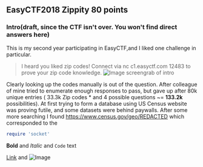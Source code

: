 ## EasyCTF2018 Zippity 80 points

### Intro(draft, since the CTF isn't over. You won't find direct answers here)

This is my second year participating in EasyCTF,and I liked one challenge in particular.

> I heard you liked zip codes! Connect via nc c1.easyctf.com 12483 to prove your zip code knowledge.
![Image](src) screengrab of intro

Clearly looking up the codes manually is out of the question. After colleague of mine tried to enumerate enough responses to pass, but gave up after 80k unique entries ( 33.3k Zip codes * and 4 possible questions ~= **133.2k** possibilities). At first trying to form a database using US Census website was proving futile, and some datasets were behind paywalls. After some more searching I found https://www.census.gov/geo/REDACTED which corresponded to the 


```ruby
require 'socket'
```



**Bold** and _Italic_ and `Code` text

[Link](url) and ![Image](src)
```



